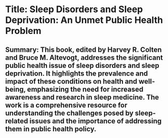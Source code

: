 # Title: Sleep Disorders and Sleep Deprivation: An Unmet Public Health Problem

## Summary: This book, edited by Harvey R. Colten and Bruce M. Altevogt, addresses the significant public health issue of sleep disorders and sleep deprivation. It highlights the prevalence and impact of these conditions on health and well-being, emphasizing the need for increased awareness and research in sleep medicine. The work is a comprehensive resource for understanding the challenges posed by sleep-related issues and the importance of addressing them in public health policy.